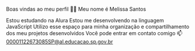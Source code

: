 Boas vindas ao meu perfil 💙💙
Meu nome é Melissa Santos

Estou estudando na Alura
Estou me desenvolvendo na linguagem JavaScript
Utilizo esse espaço para minha organização e compartilhamento dos meu projetos desenvolvidos
Você pode entrar em contato comigo 📫
00001122673085SP@al.educacao.sp.gov.br
